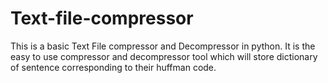 # Text-file-compressor
This is a basic Text File compressor and Decompressor in python.
It is the easy to use compressor and decompressor tool which will store dictionary of sentence corresponding to their huffman code.
